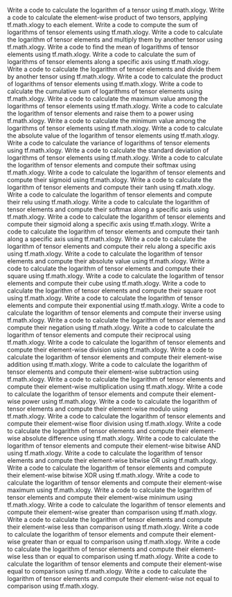 Write a code to calculate the logarithm of a tensor using tf.math.xlogy.
Write a code to calculate the element-wise product of two tensors, applying tf.math.xlogy to each element.
Write a code to compute the sum of logarithms of tensor elements using tf.math.xlogy.
Write a code to calculate the logarithm of tensor elements and multiply them by another tensor using tf.math.xlogy.
Write a code to find the mean of logarithms of tensor elements using tf.math.xlogy.
Write a code to calculate the sum of logarithms of tensor elements along a specific axis using tf.math.xlogy.
Write a code to calculate the logarithm of tensor elements and divide them by another tensor using tf.math.xlogy.
Write a code to calculate the product of logarithms of tensor elements using tf.math.xlogy.
Write a code to calculate the cumulative sum of logarithms of tensor elements using tf.math.xlogy.
Write a code to calculate the maximum value among the logarithms of tensor elements using tf.math.xlogy.
Write a code to calculate the logarithm of tensor elements and raise them to a power using tf.math.xlogy.
Write a code to calculate the minimum value among the logarithms of tensor elements using tf.math.xlogy.
Write a code to calculate the absolute value of the logarithm of tensor elements using tf.math.xlogy.
Write a code to calculate the variance of logarithms of tensor elements using tf.math.xlogy.
Write a code to calculate the standard deviation of logarithms of tensor elements using tf.math.xlogy.
Write a code to calculate the logarithm of tensor elements and compute their softmax using tf.math.xlogy.
Write a code to calculate the logarithm of tensor elements and compute their sigmoid using tf.math.xlogy.
Write a code to calculate the logarithm of tensor elements and compute their tanh using tf.math.xlogy.
Write a code to calculate the logarithm of tensor elements and compute their relu using tf.math.xlogy.
Write a code to calculate the logarithm of tensor elements and compute their softmax along a specific axis using tf.math.xlogy.
Write a code to calculate the logarithm of tensor elements and compute their sigmoid along a specific axis using tf.math.xlogy.
Write a code to calculate the logarithm of tensor elements and compute their tanh along a specific axis using tf.math.xlogy.
Write a code to calculate the logarithm of tensor elements and compute their relu along a specific axis using tf.math.xlogy.
Write a code to calculate the logarithm of tensor elements and compute their absolute value using tf.math.xlogy.
Write a code to calculate the logarithm of tensor elements and compute their square using tf.math.xlogy.
Write a code to calculate the logarithm of tensor elements and compute their cube using tf.math.xlogy.
Write a code to calculate the logarithm of tensor elements and compute their square root using tf.math.xlogy.
Write a code to calculate the logarithm of tensor elements and compute their exponential using tf.math.xlogy.
Write a code to calculate the logarithm of tensor elements and compute their inverse using tf.math.xlogy.
Write a code to calculate the logarithm of tensor elements and compute their negation using tf.math.xlogy.
Write a code to calculate the logarithm of tensor elements and compute their reciprocal using tf.math.xlogy.
Write a code to calculate the logarithm of tensor elements and compute their element-wise division using tf.math.xlogy.
Write a code to calculate the logarithm of tensor elements and compute their element-wise addition using tf.math.xlogy.
Write a code to calculate the logarithm of tensor elements and compute their element-wise subtraction using tf.math.xlogy.
Write a code to calculate the logarithm of tensor elements and compute their element-wise multiplication using tf.math.xlogy.
Write a code to calculate the logarithm of tensor elements and compute their element-wise power using tf.math.xlogy.
Write a code to calculate the logarithm of tensor elements and compute their element-wise modulo using tf.math.xlogy.
Write a code to calculate the logarithm of tensor elements and compute their element-wise floor division using tf.math.xlogy.
Write a code to calculate the logarithm of tensor elements and compute their element-wise absolute difference using tf.math.xlogy.
Write a code to calculate the logarithm of tensor elements and compute their element-wise bitwise AND using tf.math.xlogy.
Write a code to calculate the logarithm of tensor elements and compute their element-wise bitwise OR using tf.math.xlogy.
Write a code to calculate the logarithm of tensor elements and compute their element-wise bitwise XOR using tf.math.xlogy.
Write a code to calculate the logarithm of tensor elements and compute their element-wise maximum using tf.math.xlogy.
Write a code to calculate the logarithm of tensor elements and compute their element-wise minimum using tf.math.xlogy.
Write a code to calculate the logarithm of tensor elements and compute their element-wise greater than comparison using tf.math.xlogy.
Write a code to calculate the logarithm of tensor elements and compute their element-wise less than comparison using tf.math.xlogy.
Write a code to calculate the logarithm of tensor elements and compute their element-wise greater than or equal to comparison using tf.math.xlogy.
Write a code to calculate the logarithm of tensor elements and compute their element-wise less than or equal to comparison using tf.math.xlogy.
Write a code to calculate the logarithm of tensor elements and compute their element-wise equal to comparison using tf.math.xlogy.
Write a code to calculate the logarithm of tensor elements and compute their element-wise not equal to comparison using tf.math.xlogy.